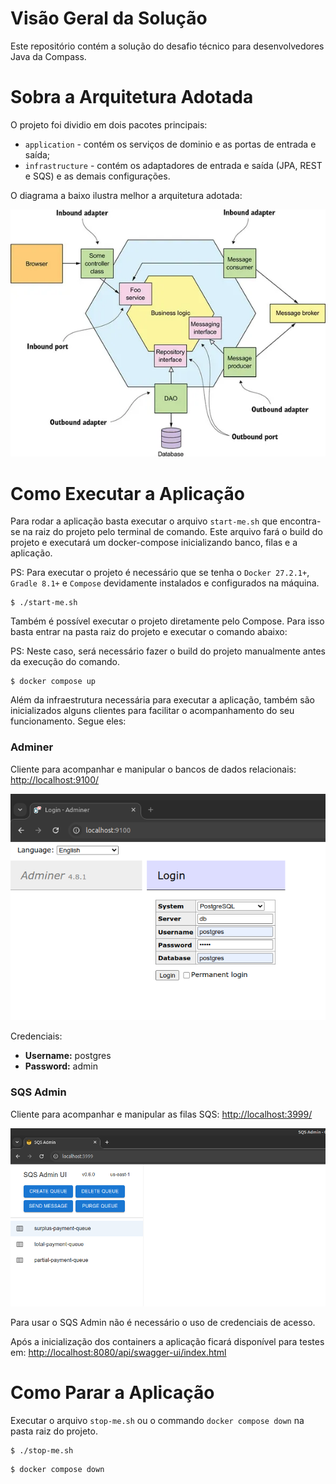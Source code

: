 # Visão Geral da Solução

Este repositório contém a solução do desafio técnico para desenvolvedores Java da Compass.

# Sobra a Arquitetura Adotada

O projeto foi dividio em dois pacotes principais:
* `application` - contém os serviços de dominio e as portas de entrada e saída;
* `infrastructure` - contém os adaptadores de entrada e saída (JPA, REST e SQS) e as demais configurações.

O diagrama a baixo ilustra melhor a arquitetura adotada:

![Ilustração da Arquitetura Hexagonal](documents/hexagon.png)

# Como Executar a Aplicação

Para rodar a aplicação basta executar o arquivo `start-me.sh` que encontra-se na raiz do projeto pelo terminal de comando. Este arquivo fará o build do projeto e executará um docker-compose inicializando banco, filas e a aplicação.

PS: Para executar o projeto é necessário que se tenha o `Docker 27.2.1+`, `Gradle 8.1+` e `Compose` devidamente instalados e configurados na máquina.

```shell
$ ./start-me.sh
```

Também é possível executar o projeto diretamente pelo Compose. Para isso basta entrar na pasta raiz do projeto e executar o comando abaixo:

PS: Neste caso, será necessário fazer o build do projeto manualmente antes da execução do comando.

```shell
$ docker compose up
```

Além da infraestrutura necessária para executar a aplicação, também são inicializados alguns clientes para facilitar o acompanhamento do seu funcionamento. Segue eles:

### Adminer

Cliente para acompanhar e manipular o bancos de dados relacionais: [http://localhost:9100/](http://localhost:9100/)

![Ilustração do Adminer](documents/adminer.png)

Credenciais:
  * **Username:** postgres
  * **Password:** admin

### SQS Admin

Cliente para acompanhar e manipular as filas SQS: [http://localhost:3999/](http://localhost:3999/)

![Ilustração do Adminer](documents/sqs-admin.png)

Para usar o SQS Admin não é necessário o uso de credenciais de acesso.

Após a inicialização dos containers a aplicação ficará disponível para testes em: [http://localhost:8080/api/swagger-ui/index.html](http://localhost:8080/api/swagger-ui/index.html)

# Como Parar a Aplicação

Executar o arquivo `stop-me.sh` ou o commando `docker compose down` na pasta raiz do projeto.

```shell
$ ./stop-me.sh
```

```shell
$ docker compose down
```
